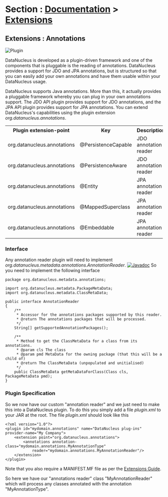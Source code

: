 <head><title>Extensions : Annotations</title></head>

# Section : [Documentation](../index.html) > [Extensions](index.html)

## Extensions : Annotations
![Plugin](../../images/nucleus_plugin.gif)

DataNucleus is developed as a plugin-driven framework and one of the components that is pluggable is 
the reading of annotations. DataNucleus provides a support for JDO and JPA annotations, 
but is structured so that you can easily add your own annotations and have them  usable within your 
DataNucleus usage.

DataNucleus supports Java annotations. More than this, it actually provides a pluggable framework 
whereby you can plug in your own annotations support. The JDO API plugin provides support for JDO
annotations, and the JPA API plugin provides support for JPA annotations. 
You can extend DataNucleus's capabilities using the plugin extension _org.datanucleus.annotations_.

<table>
    <tr>
        <th>Plugin extension-point</th>
        <th>Key</th>
        <th>Description</th>
        <th width="80">Location</th>
    </tr>
    <tr>
        <td>org.datanucleus.annotations</td>
        <td>@PersistenceCapable</td>
        <td>JDO annotation reader</td>
        <td>datanucleus-api-jdo</td>
    </tr>
    <tr>
        <td>org.datanucleus.annotations</td>
        <td>@PersistenceAware</td>
        <td>JDO annotation reader</td>
        <td>datanucleus-api-jdo</td>
    </tr>
    <tr>
        <td>org.datanucleus.annotations</td>
        <td>@Entity</td>
        <td>JPA annotation reader</td>
        <td>datanucleus-api-jpa</td>
    </tr>
    <tr>
        <td>org.datanucleus.annotations</td>
        <td>@MappedSuperclass</td>
        <td>JPA annotation reader</td>
        <td>datanucleus-api-jpa</td>
    </tr>
    <tr>
        <td>org.datanucleus.annotations</td>
        <td>@Embeddable</td>
        <td>JPA annotation reader</td>
        <td>datanucleus-api-jpa</td>
    </tr>
</table>


### Interface

Any annotation reader plugin will need to implement _org.datanucleus.metadata.annotations.AnnotationReader_.
[![Javadoc](../../images/javadoc.gif)](http://www.datanucleus.org/javadocs/core/latest/org/datanucleus/metadata/annotations/AnnotationReader.html)
So you need to implement the following interface

	package org.datanucleus.metadata.annotations;

	import org.datanucleus.metadata.PackageMetaData;
	import org.datanucleus.metadata.ClassMetaData;

	public interface AnnotationReader
	{
	    /**
	     * Accessor for the annotations packages supported by this reader.
	     * @return The annotations packages that will be processed.
	     */
	    String[] getSupportedAnnotationPackages();

	    /**
	     * Method to get the ClassMetaData for a class from its annotations.
	     * @param cls The class
	     * @param pmd MetaData for the owning package (that this will be a child of)
	     * @return The ClassMetaData (unpopulated and unitialised)
	     */
	    public ClassMetaData getMetaDataForClass(Class cls, PackageMetaData pmd);
	}

### Plugin Specification

So we now have our custom "annotation reader" and we just need to make this into a DataNucleus 
plugin. To do this you simply add a file _plugin.xml_ to your JAR at the root. The file _plugin.xml_ should look like this

	<?xml version="1.0"?>
	<plugin id="mydomain.annotations" name="DataNucleus plug-ins" provider-name="My Company">
    	<extension point="org.datanucleus.annotations">
        	<annotations annotation-class="mydomain.annotations.MyAnnotationType" 
                reader="mydomain.annotations.MyAnnotationReader"/>
    	</extension>
	</plugin>

Note that you also require a MANIFEST.MF file as per the [Extensions Guide](index.html).

So here we have our "annotations reader" class "MyAnnotationReader" which will process any classes annotated with the annotation "MyAnnotationType".
